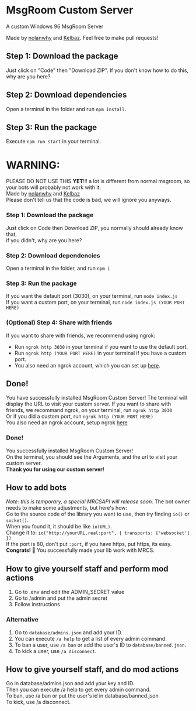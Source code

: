 # MsgRoom Custom Server

A custom Windows 96 MsgRoom Server

Made by [nolanwhy](https://github.com/nolanwhy) and [Kelbaz](https://github.com/kelbazz). Feel free to make pull requests!

## Step 1: Download the package

Just click on "Code" then "Download ZIP". If you don't know how to do this, why are you here?

## Step 2: Download dependencies

Open a terminal in the folder and run `npm install`.

## Step 3: Run the package

Execute `npm run start` in your terminal.

# WARNING:
PLEASE DO NOT USE THIS <strong>YET</strong>!!! a lot is different from normal msgroom, so your bots will probably not work with it.<br>
Made by [nolanwhy](https://github.com/nolanwhy) and [Kelbaz](https://github.com/kelbazz)<br>
Please don't tell us that the code is bad, we will ignore you anyways.
### Step 1: Download the package
Just click on Code then Download ZIP, you normally should already know that,<br>
if you didn't, why are you here?
### Step 2: Download dependencies
Open a terminal in the folder, and run ```npm i```<br>
### Step 3: Run the package
If you want the default port (3030), on your terminal, run ```node index.js```<br>
If you want a custom port, on your terminal, run ```node index.js (YOUR PORT HERE)```
### (Optional) Step 4: Share with friends
If you want to share with friends, we recommend using ngrok:
- Run `ngrok http 3030` in your terminal if you want to use the default port.
- Run `ngrok http (YOUR PORT HERE)` in your terminal if you have a custom port.
- You also need an ngrok account, which you can set up [here](https://ngrok.com/).
## Done!
You have successfully installed MsgRoom Custom Server! The terminal will display the URL to visit your custom server.
If you want to share with friends, we recommand ngrok, on your terminal, run ```ngrok http 3030```<br>
Or if you did a custom port, run ```ngrok http (YOUR PORT HERE)```<br>
You also need an ngrok account, setup ngrok [here](https://ngrok.com/)
### Done!
You successfully installed MsgRoom Custom Server!<br>
On the terminal, you should see the Arguments, and the url to visit your custom server.<br>
**Thank you for using our custom server!**
## How to add bots
*Note: this is temporary, a special MRCSAPI will release soon.*
The bot owner needs to make some adjustments, but here's how: \
Go to the source code of the library you want to use, then try finding `io()` or `socket()`. \
When you found it, it should be like `io(URL)`. \
Change it to: `io("http://yourURL.real:port", { transports: ['websocket'] })` \
If the port is 80, don't put `:port`, if you have https, put https, its easy.
**Congrats! 🎉** You successfully made your lib work with MRCS.
## How to give yourself staff and perform mod actions
1. Go to .env and edit the ADMIN_SECRET value
2. Go to /admin and put the admin secret
3. Follow instructions
### Alternative
1. Go to `database/admins.json` and add your ID.
2. You can execute `/a help` to get a list of every admin command.
3. To ban a user, use `/a ban` or add the user's ID to `database/banned.json`.
4. To kick a user, use `/a disconnect`.
## How to give yourself staff, and do mod actions
Go in database/admins.json and add your key and ID.<br>
Then you can execute /a help to get every admin command.<br>
To ban, use /a ban or put the user's id in database/banned.json<br>
To kick, use /a disconnect.<br>
